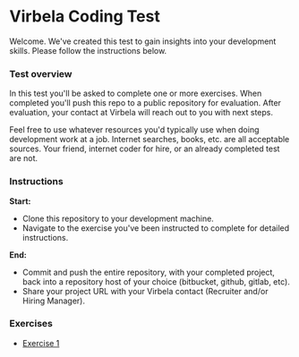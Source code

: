# Virbela Coding Test #

Welcome. We've created this test to gain insights into your development skills. Please follow the instructions below.

### Test overview ###

In this test you'll be asked to complete one or more exercises. When completed you'll push this repo to a public repository for evaluation. After evaluation, your contact at Virbela will reach out to you with next steps.

Feel free to use whatever resources you'd typically use when doing development work at a job. Internet searches, books, etc. are all acceptable sources. Your friend, internet coder for hire, or an already completed test are not.

### Instructions ###

**Start:**

* Clone this repository to your development machine.
* Navigate to the exercise you've been instructed to complete for detailed instructions.

**End:**

* Commit and push the entire repository, with your completed project, back into a repository host of your choice (bitbucket, github, gitlab, etc).
* Share your project URL with your Virbela contact (Recruiter and/or Hiring Manager).

### Exercises ###

* [Exercise 1](./Exercise1/EXERCISE_1.md)
